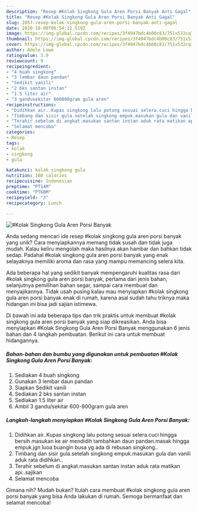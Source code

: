 ```yaml
---
description: "Resep #Kolak Singkong Gula Aren Porsi Banyak Anti Gagal"
title: "Resep #Kolak Singkong Gula Aren Porsi Banyak Anti Gagal"
slug: 2057-resep-kolak-singkong-gula-aren-porsi-banyak-anti-gagal
date: 2020-10-08T06:54:32.519Z
image: https://img-global.cpcdn.com/recipes/3f4947bdc4b00c83/751x532cq70/kolak-singkong-gula-aren-porsi-banyak-foto-resep-utama.jpg
thumbnail: https://img-global.cpcdn.com/recipes/3f4947bdc4b00c83/751x532cq70/kolak-singkong-gula-aren-porsi-banyak-foto-resep-utama.jpg
cover: https://img-global.cpcdn.com/recipes/3f4947bdc4b00c83/751x532cq70/kolak-singkong-gula-aren-porsi-banyak-foto-resep-utama.jpg
author: Adele Lowe
ratingvalue: 3.9
reviewcount: 9
recipeingredient:
- "4 buah singkong"
- "3 lembar daun pandan"
- "Sedikit vanili"
- "2 bks santan instan"
- "1.5 liter air"
- "3 gandusekitar 600800gram gula aren"
recipeinstructions:
- "Didihkan air..Kupas singkong lalu potong sesuai selera.cuci hingga bersih masukan ke air mendidih tambahkan daun pandan.masak hingga empuk.jgn luoa buangin busa yg ada di rebusan singkong.."
- "Timbang dan sisir gula.setelah singkong empuk.masukan gula dan vanili aduk rata didihkan.."
- "Terahir sebelum di angkat.masukan santan instan aduk rata matikan api..sajikan"
- "Selamat mencoba"
categories:
- Resep
tags:
- kolak
- singkong
- gula

katakunci: kolak singkong gula 
nutrition: 160 calories
recipecuisine: Indonesian
preptime: "PT14M"
cooktime: "PT60M"
recipeyield: "3"
recipecategory: Lunch

---
```



![#Kolak Singkong Gula Aren Porsi Banyak](https://img-global.cpcdn.com/recipes/3f4947bdc4b00c83/751x532cq70/kolak-singkong-gula-aren-porsi-banyak-foto-resep-utama.jpg)

Anda sedang mencari ide resep #kolak singkong gula aren porsi banyak yang unik? Cara menyiapkannya memang tidak susah dan tidak juga mudah. Kalau keliru mengolah maka hasilnya akan hambar dan bahkan tidak sedap. Padahal #kolak singkong gula aren porsi banyak yang enak selayaknya memiliki aroma dan rasa yang mampu memancing selera kita.

Ada beberapa hal yang sedikit banyak mempengaruhi kualitas rasa dari #kolak singkong gula aren porsi banyak, pertama dari jenis bahan, selanjutnya pemilihan bahan segar, sampai cara membuat dan menyajikannya. Tidak usah pusing kalau mau menyiapkan #kolak singkong gula aren porsi banyak enak di rumah, karena asal sudah tahu triknya maka hidangan ini bisa jadi sajian istimewa.




Di bawah ini ada beberapa tips dan trik praktis untuk membuat #kolak singkong gula aren porsi banyak yang siap dikreasikan. Anda bisa menyiapkan #Kolak Singkong Gula Aren Porsi Banyak menggunakan 6 jenis bahan dan 4 langkah pembuatan. Berikut ini cara untuk membuat hidangannya.

<!--inarticleads1-->

##### Bahan-bahan dan bumbu yang digunakan untuk pembuatan #Kolak Singkong Gula Aren Porsi Banyak:

1. Sediakan 4 buah singkong
1. Gunakan 3 lembar daun pandan
1. Siapkan Sedikit vanili
1. Sediakan 2 bks santan instan
1. Sediakan 1.5 liter air
1. Ambil 3 gandu/sekitar 600-800gram gula aren




<!--inarticleads2-->

##### Langkah-langkah menyiapkan #Kolak Singkong Gula Aren Porsi Banyak:

1. Didihkan air..Kupas singkong lalu potong sesuai selera.cuci hingga bersih masukan ke air mendidih tambahkan daun pandan.masak hingga empuk.jgn luoa buangin busa yg ada di rebusan singkong..
1. Timbang dan sisir gula.setelah singkong empuk.masukan gula dan vanili aduk rata didihkan..
1. Terahir sebelum di angkat.masukan santan instan aduk rata matikan api..sajikan
1. Selamat mencoba




Gimana nih? Mudah bukan? Itulah cara membuat #kolak singkong gula aren porsi banyak yang bisa Anda lakukan di rumah. Semoga bermanfaat dan selamat mencoba!
